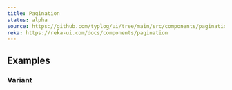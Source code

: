 ```yaml
---
title: Pagination
status: alpha
source: https://github.com/typlog/ui/tree/main/src/components/pagination
reka: https://reka-ui.com/docs/components/pagination
---
```


<Example name="pagination/Overview.vue" />

## Examples

### Variant

<Example name="pagination/Variant.vue" />
